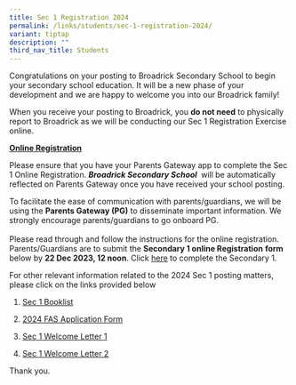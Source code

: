 ```yaml
---
title: Sec 1 Registration 2024
permalink: /links/students/sec-1-registration-2024/
variant: tiptap
description: ""
third_nav_title: Students
---
```

<p>Congratulations on your posting to Broadrick Secondary School to begin your secondary school education. It will be a new phase of your development and we are happy to welcome you into our Broadrick family!</p><p>When you receive your posting to Broadrick, you&nbsp;<strong>do not need</strong>&nbsp;to physically report to Broadrick as we will be conducting our Sec 1 Registration Exercise online.</p><p><strong><u>Online Registration</u></strong></p><p>Please ensure that you have your Parents Gateway app to complete the Sec 1 Online Registration.&nbsp;<strong><em>Broadrick Secondary School </em></strong>&nbsp;will be automatically reflected on Parents Gateway once you have received your school posting.</p><p>To facilitate the ease of communication with parents/guardians, we will be using the&nbsp;<strong>Parents Gateway (PG)</strong>&nbsp;to disseminate important information. We strongly encourage parents/guardians to go onboard PG.<br><br>Please read through and follow the instructions for the online registration. Parents/Guardians are to submit the&nbsp;<strong>Secondary 1 online Registration</strong>&nbsp;<strong>form </strong>below by&nbsp;<strong>22 Dec 2023, 12 noon</strong>. Click&nbsp;<a href="https://form.gov.sg/65823699588e9a0012be311d" rel="noopener noreferrer nofollow" target="_blank">here</a>&nbsp;to complete the Secondary 1.</p><p>For other relevant information related to the 2024 Sec 1 posting matters, please click on the links provided below</p><ol data-tight="true" class="tight"><li><p><a href="https://www.broadricksec.moe.edu.sg/links/students/book-lists/" rel="noopener noreferrer nofollow" target="_blank">Sec 1 Booklist</a></p></li><li><p><a href="/files/2024_FAS_Application.pdf" rel="noopener noreferrer nofollow" target="_blank">2024 FAS Application Form</a></p></li><li><p><a href="/files/Sec_1_Welcome_Letter_1.pdf" rel="noopener noreferrer nofollow" target="_blank">Sec 1 Welcome Letter 1</a></p></li><li><p><a href="/files/Sec_1_Welcome_Letter_2.pdf" rel="noopener noreferrer nofollow" target="_blank">Sec 1 Welcome Letter 2</a></p></li></ol><p>Thank you.</p><p></p>